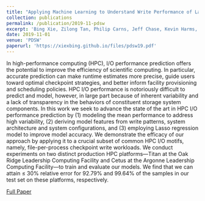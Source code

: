 ```yaml
---
title: "Applying Machine Learning to Understand Write Performance of Large-scale Parallel Filesystems"
collection: publications
permalink: /publication/2019-11-pdsw
excerpt: 'Bing Xie, Zilong Tan, Philip Carns, Jeff Chase, Kevin Harms, Jay Lofstead, Sarp Oral, Sudharshan S. Vazhkudai, Feiyi Wang.'
date: 2019-11-01
venue: 'PDSW'
paperurl: 'https://xiexbing.github.io/files/pdsw19.pdf'
---
```

In high-performance computing (HPC), I/O performance prediction offers the potential to improve the efficiency
of scientific computing. In particular, accurate prediction can
make runtime estimates more precise, guide users toward optimal
checkpoint strategies, and better inform facility provisioning
and scheduling policies. HPC I/O performance is notoriously
difficult to predict and model, however, in large part because
of inherent variability and a lack of transparency in the
behaviors of constituent storage system components. In this
work we seek to advance the state of the art in HPC I/O
performance prediction by (1) modeling the mean performance
to address high variability, (2) deriving model features from
write patterns, system architecture and system configurations,
and (3) employing Lasso regression model to improve model
accuracy. We demonstrate the efficacy of our approach by
applying it to a crucial subset of common HPC I/O motifs,
namely, file-per-process checkpoint write workloads. We conduct
experiments on two distinct production HPC platforms—Titan at
the Oak Ridge Leadership Computing Facility and Cetus at the
Argonne Leadership Computing Facility—to train and evaluate
our models. We find that we can attain ≤ 30% relative error
for 92.79% and 99.64% of the samples in our test set on these
platforms, respectively.

[Full Paper](https://xiexbing.github.io/files/pdsw19.pdf)
